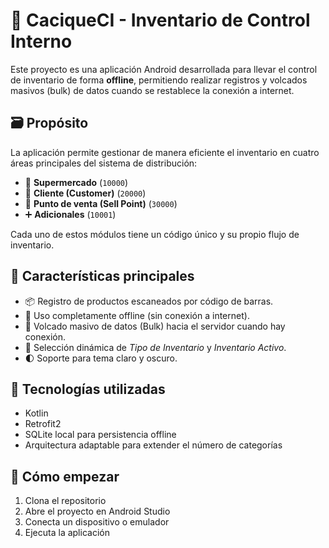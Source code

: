 # 🧾 CaciqueCI - Inventario de Control Interno

Este proyecto es una aplicación Android desarrollada para llevar el control de inventario de forma **offline**, permitiendo realizar registros y volcados masivos (bulk) de datos cuando se restablece la conexión a internet.

## 🗃️ Propósito

La aplicación permite gestionar de manera eficiente el inventario en cuatro áreas principales del sistema de distribución:

- 🛒 **Supermercado** (`10000`)  
- 🧍 **Cliente (Customer)** (`20000`)  
- 🏪 **Punto de venta (Sell Point)** (`30000`)  
- ➕ **Adicionales** (`10001`)  

Cada uno de estos módulos tiene un código único y su propio flujo de inventario.

## 🔌 Características principales

- 📦 Registro de productos escaneados por código de barras.  
- 📲 Uso completamente offline (sin conexión a internet).  
- 🔄 Volcado masivo de datos (Bulk) hacia el servidor cuando hay conexión.  
- 📍 Selección dinámica de *Tipo de Inventario* y *Inventario Activo*.  
- 🌓 Soporte para tema claro y oscuro.

## 🧰 Tecnologías utilizadas

- Kotlin  
- Retrofit2  
- SQLite local para persistencia offline  
- Arquitectura adaptable para extender el número de categorías

## 🚀 Cómo empezar

1. Clona el repositorio  
2. Abre el proyecto en Android Studio  
3. Conecta un dispositivo o emulador  
4. Ejecuta la aplicación
